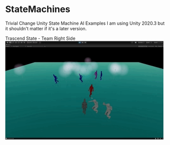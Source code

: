 # StateMachines
Trivial Change
Unity State Machine AI Examples
I am using Unity 2020.3 but it shouldn't matter if it's a later version.

Trascend State - Team Right Side
![](transcend.gif)
